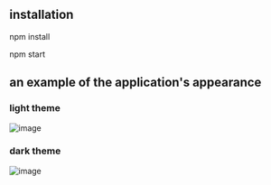 ## installation
npm install

npm start
## an example of the application's appearance
### light theme
![image](https://github.com/RavilMinnegaliev426/Project-Ts/assets/84266444/122845ee-4c0f-47d6-9b16-bd5da080837f)
### dark theme
![image](https://github.com/RavilMinnegaliev426/Project-Ts/assets/84266444/4d9bc1f4-b9f1-474b-8e82-e49d3db70275)

